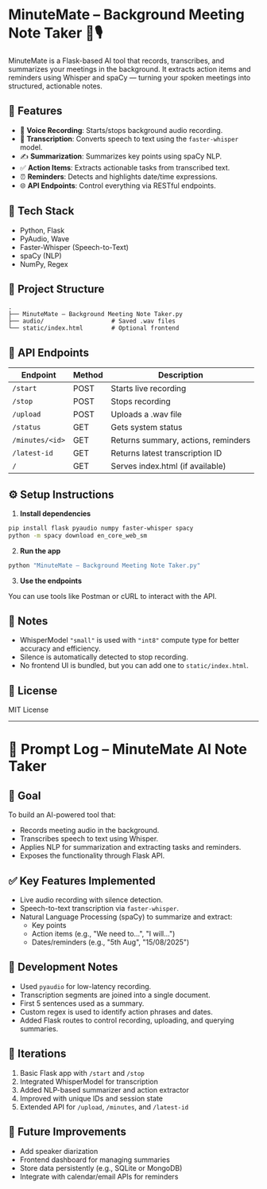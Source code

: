 # MinuteMate – Background Meeting Note Taker 📝🎙️

MinuteMate is a Flask-based AI tool that records, transcribes, and summarizes your meetings in the background. It extracts action items and reminders using Whisper and spaCy — turning your spoken meetings into structured, actionable notes.

## 🚀 Features

- 🎤 **Voice Recording**: Starts/stops background audio recording.
- 🧠 **Transcription**: Converts speech to text using the `faster-whisper` model.
- ✍️ **Summarization**: Summarizes key points using spaCy NLP.
- ✅ **Action Items**: Extracts actionable tasks from transcribed text.
- ⏰ **Reminders**: Detects and highlights date/time expressions.
- 🌐 **API Endpoints**: Control everything via RESTful endpoints.

## 🧰 Tech Stack

- Python, Flask
- PyAudio, Wave
- Faster-Whisper (Speech-to-Text)
- spaCy (NLP)
- NumPy, Regex

## 📂 Project Structure

```
.
├── MinuteMate – Background Meeting Note Taker.py
├── audio/                   # Saved .wav files
└── static/index.html        # Optional frontend
```

## 📡 API Endpoints

| Endpoint         | Method | Description |
|------------------|--------|-------------|
| `/start`         | POST   | Starts live recording |
| `/stop`          | POST   | Stops recording |
| `/upload`        | POST   | Uploads a .wav file |
| `/status`        | GET    | Gets system status |
| `/minutes/<id>`  | GET    | Returns summary, actions, reminders |
| `/latest-id`     | GET    | Returns latest transcription ID |
| `/`              | GET    | Serves index.html (if available) |

## ⚙️ Setup Instructions

1. **Install dependencies**

```bash
pip install flask pyaudio numpy faster-whisper spacy
python -m spacy download en_core_web_sm
```

2. **Run the app**

```bash
python "MinuteMate – Background Meeting Note Taker.py"
```

3. **Use the endpoints**

You can use tools like Postman or cURL to interact with the API.

## 📌 Notes

- WhisperModel `"small"` is used with `"int8"` compute type for better accuracy and efficiency.
- Silence is automatically detected to stop recording.
- No frontend UI is bundled, but you can add one to `static/index.html`.

## 📄 License

MIT License

---

# 🧠 Prompt Log – MinuteMate AI Note Taker

## 🎯 Goal

To build an AI-powered tool that:
- Records meeting audio in the background.
- Transcribes speech to text using Whisper.
- Applies NLP for summarization and extracting tasks and reminders.
- Exposes the functionality through Flask API.

## ✅ Key Features Implemented

- Live audio recording with silence detection.
- Speech-to-text transcription via `faster-whisper`.
- Natural Language Processing (spaCy) to summarize and extract:
  - Key points
  - Action items (e.g., "We need to...", "I will...")
  - Dates/reminders (e.g., "5th Aug", "15/08/2025")

## 🧪 Development Notes

- Used `pyaudio` for low-latency recording.
- Transcription segments are joined into a single document.
- First 5 sentences used as a summary.
- Custom regex is used to identify action phrases and dates.
- Added Flask routes to control recording, uploading, and querying summaries.

## 🔄 Iterations

1. Basic Flask app with `/start` and `/stop`
2. Integrated WhisperModel for transcription
3. Added NLP-based summarizer and action extractor
4. Improved with unique IDs and session state
5. Extended API for `/upload`, `/minutes`, and `/latest-id`

## 🚀 Future Improvements

- Add speaker diarization
- Frontend dashboard for managing summaries
- Store data persistently (e.g., SQLite or MongoDB)
- Integrate with calendar/email APIs for reminders

